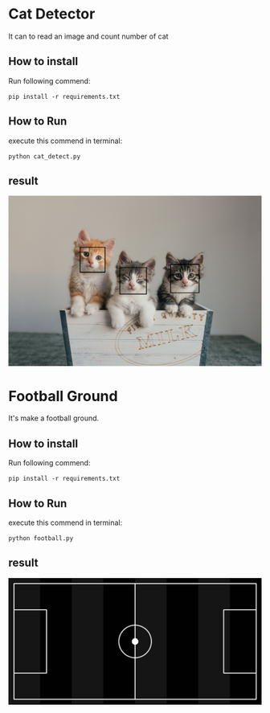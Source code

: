 # Cat Detector
It can to read an image and count number of cat
## How to install
Run following commend:
```
pip install -r requirements.txt
```
## How to Run
execute this commend in terminal:
```
python cat_detect.py
```
## result
![](output/result_cat.jpg)

# Football Ground
It's make a football ground.
##  How to install
Run following commend:
```
pip install -r requirements.txt
```
## How to Run
execute this commend in terminal:
```
python football.py
```
## result
![](output/football.jpg)

